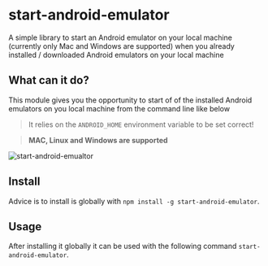 # start-android-emulator

A simple library to start an Android emulator on your local machine (currently only Mac and Windows are supported) when you already installed / downloaded Android emulators on your local machine

## What can it do?
This module gives you the opportunity to start of of the installed Android emulators on you local machine from the command line like below

> It relies on the `ANDROID_HOME` environment variable to be set correct!

> **MAC, Linux and Windows are supported**

![start-android-emualtor](./assets/start-android-emulator.gif)

## Install
Advice is to install is globally with `npm install -g start-android-emulator`.

## Usage
After installing it globally it can be used with the following command `start-android-emulator`.
